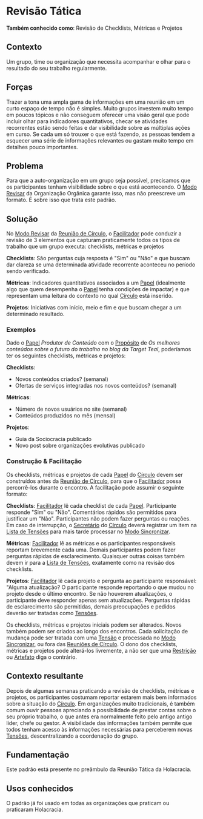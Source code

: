 # Revisão Tática

**Também conhecido como**: Revisão de Checklists, Métricas e Projetos

## Contexto

Um grupo, time ou organização que necessita acompanhar e olhar para o resultado do seu trabalho regularmente.

## Forças

Trazer a tona uma ampla gama de informações em uma reunião em um curto espaço de tempo não é simples. Muito grupos investem muito tempo em poucos tópicos e não conseguem oferecer uma visão geral que pode incluir olhar para indicadores quantitativos, checar se atividades recorrentes estão sendo feitas e dar visibilidade sobre as múltiplas ações em curso. Se cada um só trouxer o que está fazendo, as pessoas tendem a esquecer uma série de informações relevantes ou gastam muito tempo em detalhes pouco importantes.

## Problema

Para que a auto-organização em um grupo seja possível, precisamos que os participantes tenham visibilidade sobre o que está acontecendo. O [Modo Revisar](../../meta-acordos/reunioes-de-circulo.md#modo-revisar) da Organização Orgânica garante isso, mas não preescreve um formato. É sobre isso que trata este padrão.

## Solução

No [Modo Revisar](../../meta-acordos/reunioes-de-circulo.md#modo-revisar) da [Reunião de Círculo](../../meta-acordos/reunioes-de-circulo.md), o [Facilitador](../../meta-acordos/papeis-essenciais.md#facilitador) pode conduzir a revisão de 3 elementos que capturam praticamente todos os tipos de trabalho que um grupo executa: checklists, métricas e projetos

**Checklists**: São perguntas cuja resposta é "Sim" ou "Não" e que buscam dar clareza se uma determinada atividade recorrente aconteceu no período sendo verificado.

**Métricas**: Indicadores quantitativos associados a um [Papel](../../meta-acordos/estrutura-organizacional.md#papeis) \(idealmente algo que quem desempenha o [Papel](../../meta-acordos/estrutura-organizacional.md#papeis) tenha condições de impactar\) e que representam uma leitura do contexto no qual [Círculo](../../meta-acordos/estrutura-organizacional.md#circulos) está inserido.

**Projetos**: Iniciativas com início, meio e fim e que buscam chegar a um determinado resultado.

### Exemplos

Dado o [Papel](../../meta-acordos/estrutura-organizacional.md#papeis) _Produtor de Conteúdo_ com o [Propósito](../../meta-acordos/estrutura-organizacional.md#papeis) de _Os melhores conteúdos sobre o futuro do trabalho no blog da Target Teal_, poderíamos ter os seguintes checklists, métricas e projetos:

**Checklists**:

* Novos conteúdos criados? \(semanal\)
* Ofertas de serviços integradas nos novos conteúdos? \(semanal\)

**Métricas**:

* Número de novos usuários no site \(semanal\)
* Conteúdos produzidos no mês \(mensal\)

**Projetos**:

* Guia da Sociocracia publicado
* Novo post sobre organizações evolutivas publicado

### Construção & Facilitação

Os checklists, métricas e projetos de cada [Papel](../../meta-acordos/estrutura-organizacional.md#papeis) do [Círculo](../../meta-acordos/estrutura-organizacional.md#circulos) devem ser construídos antes da [Reunião de Círculo](../../meta-acordos/reunioes-de-circulo.md), para que o [Facilitador](../../meta-acordos/papeis-essenciais.md#facilitador) possa percorrê-los durante o encontro. A facilitação pode assumir o seguinte formato:

**Checklists**: [Facilitador](../../meta-acordos/papeis-essenciais.md#facilitador) lê cada checklist de cada [Papel](../../meta-acordos/estrutura-organizacional.md#papeis). Participante responde "Sim" ou "Não". Comentários rápidos são permitidos para justificar um "Não". Participantes não podem fazer perguntas ou reações. Em caso de interrupção, o [Secretário](../../meta-acordos/papeis-essenciais.md#secretario) do [Círculo](../../meta-acordos/estrutura-organizacional.md#circulos) deverá registrar um item na [Lista de Tensões](../../meta-acordos/reunioes-de-circulo.md#lista-de-tensoes) para mais tarde processar no [Modo Sincronizar](../../meta-acordos/reunioes-de-circulo.md#modo-sincronizar).

**Métricas**: [Facilitador](../../meta-acordos/papeis-essenciais.md#facilitador) lê as métricas e os participantes responsáveis reportam brevemente cada uma. Demais participantes podem fazer perguntas rápidas de esclarecimento. Quaisquer outras coisas também devem ir para a [Lista de Tensões](../../meta-acordos/reunioes-de-circulo.md#lista-de-tensoes), exatamente como na revisão dos checklists.

**Projetos**: [Facilitador](../../meta-acordos/papeis-essenciais.md#facilitador) lê cada projeto e pergunta ao participante responsável: "Alguma atualização? O participante responde reportando o que mudou no projeto desde o último encontro. Se não houverem atualizações, o participante deve responder apenas sem atualizações. Perguntas rápidas de esclarecimento são permitidas, demais preocupações e pedidos deverão ser tratadas como [Tensões](../../meta-acordos/organizacao.md#tensoes).

Os checklists, métricas e projetos iniciais podem ser alterados. Novos também podem ser criados ao longo dos encontros. Cada solicitação de mudança pode ser tratada com uma [Tensão](../../meta-acordos/organizacao.md#tensoes) e processada no [Modo Sincronizar](../../meta-acordos/reunioes-de-circulo.md#modo-sincronizar), ou fora das [Reuniões de Círculo](../../meta-acordos/reunioes-de-circulo.md). O dono dos checklists, métricas e projetos pode alterá-los livremente, a não ser que uma [Restrição](../../meta-acordos/estrutura-organizacional.md#restricoes) ou [Artefato](../../meta-acordos/estrutura-organizacional.md#papeis) diga o contrário.

## Contexto resultante

Depois de algumas semanas praticando a revisão de checklists, métricas e projetos, os participantes costumam reportar estarem mais bem informados sobre a situação do [Círculo](../../meta-acordos/estrutura-organizacional.md#circulos). Em organizações muito tradicionais, é também comum ouvir pessoas apreciando a possibilidade de prestar contas sobre o seu próprio trabalho, o que antes era normalmente feito pelo antigo antigo líder, chefe ou gestor. A visibilidade das informações também permite que todos tenham acesso às informações necessárias para perceberem novas [Tensões](../../meta-acordos/organizacao.md#tensoes), descentralizando a coordenação do grupo.

## Fundamentação

Este padrão está presente no preâmbulo da Reunião Tática da Holacracia.

## Usos conhecidos

O padrão já foi usado em todas as organizações que praticam ou praticaram Holacracia.

